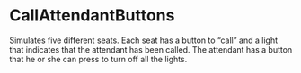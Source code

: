 # CallAttendantButtons
Simulates five different seats. Each seat has a button to “call” and a light that indicates that the attendant has been called. The attendant has a button that he or she can press to turn off all the lights.
